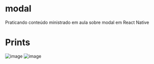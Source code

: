 # modal

Praticando conteúdo ministrado em aula sobre modal em React Native

# Prints

![image](https://user-images.githubusercontent.com/97065934/170508468-516b4e94-e864-42a4-8ca0-ce5578d1be65.png)
![image](https://user-images.githubusercontent.com/97065934/170508619-f636effb-0c8e-4964-9e12-808c43d7a5e0.png)
